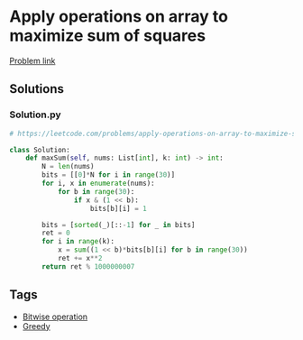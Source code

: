 # Apply operations on array to maximize sum of squares

[Problem link](https://leetcode.com/problems/apply-operations-on-array-to-maximize-sum-of-squares/)

## Solutions


### Solution.py
```py
# https://leetcode.com/problems/apply-operations-on-array-to-maximize-sum-of-squares/

class Solution:
    def maxSum(self, nums: List[int], k: int) -> int:
        N = len(nums)
        bits = [[0]*N for i in range(30)]
        for i, x in enumerate(nums):
            for b in range(30):
                if x & (1 << b):
                    bits[b][i] = 1

        bits = [sorted(_)[::-1] for _ in bits]
        ret = 0
        for i in range(k):
            x = sum((1 << b)*bits[b][i] for b in range(30))
            ret += x**2
        return ret % 1000000007
```
## Tags

* [Bitwise operation](/README.md#Bitwise_operation)
* [Greedy](/README.md#Greedy)

